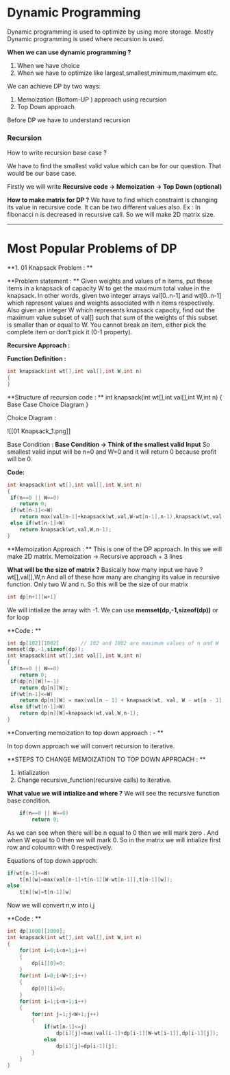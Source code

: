 
# Dynamic Programming

Dynamic programming is used to optimize by using more storage.
Mostly Dynamic programming is used where recursion is used.

**When we can use dynamic programming ?**
1. When we have choice
2. When we have to optimize like largest,smallest,minimum,maximum etc.

We can achieve DP by two ways:
1. Memoization (Bottom-UP ) approach using recursion
2. Top Down approach
 

Before DP we have to understand recursion

### Recursion
How to write recursion base case ?

We have to find the smallest valid value which can be for our question. That would be our base case.

Firstly we will write **Recursive code -> Memoization -> Top Down (optional)**

**How to make matrix for DP ?**
We have to find which constraint is changing its value in recursive code. It can be two different values also.
Ex : In fibonacci n is decreased in recursive call. So we will make 2D matrix size.


--------------------------------------------------------------------


# Most Popular Problems of DP

**1. 01 Knapsack Problem : **

**Problem statement : **
Given weights and values of n items, put these items in a knapsack of capacity W to get the maximum total value in the knapsack. In other words, given two integer arrays val[0..n-1] and wt[0..n-1] which represent values and weights associated with n items respectively. Also given an integer W which represents knapsack capacity, find out the maximum value subset of val[] such that sum of the weights of this subset is smaller than or equal to W. You cannot break an item, either pick the complete item or don’t pick it (0-1 property).

**Recursive Approach :**

**Function Definition :**
```C++
int knapsack(int wt[],int val[],int W,int n)
{
}
```

**Structure of recursion code : **
int knapsack(int wt[],int val[],int W,int n)
{
	Base Case
	Choice Diagram
}

Choice Diagram :

![[01 Knapsack_1.png]]


Base Condition :
**Base Condition -> Think of the smallest valid Input**
So smallest valid input will be n=0 and W=0 and it will return 0 because profit will be 0.

**Code:**
```C++
int knapsack(int wt[],int val[],int W,int n)
{
 if(n==0 || W==0)
 	return 0;
 if(wt[n-1]<=W)
 	return max(val[n-1]+knapsack(wt,val,W-wt[n-1],n-1),knapsack(wt,val,W,n-1));
 else if(wt[n-1]>W)
 	return knapsack(wt,val,W,n-1);
}
```



**Memoization Approach : **
This is one of the DP approach. In this we will make 2D matrix. 
Memoization -> Recursive approach + 3 lines

**What will be the	 size of matrix ?**
Basically how many input we have ? 
wt[],val[],W,n
And all of these how many are changing its value in recursive function. Only two W and n. So this will be the size of our matrix
```C++
int dp[n+1][w+1]
```

We will intialize the array with -1.
We can use **memset(dp,-1,sizeof(dp))** or for loop

**Code : **
```C++
int dp[102][1002]		// 102 and 1002 are maximum values of n and W
memset(dp,-1,sizeof(dp));
int knapsack(int wt[],int val[],int W,int n)
{
 if(n==0 || W==0)
 	return 0;
 if(dp[n][W]!=-1)
 	return dp[n][W];
 if(wt[n-1]<=W)
 	return dp[n][W] = max(val[n - 1] + knapsack(wt, val, W - wt[n - 1], n - 1), knapsack(wt, val, W, n - 1));
 else if(wt[n-1]>W)
 	return dp[n][W]=knapsack(wt,val,W,n-1);
}
```


**Converting memoization to top down approach : - **

In top down approach we will convert recursion to iterative.

**STEPS TO CHANGE MEMOIZATION TO TOP DOWN APPROACH : **
1. Intialization
2. Change recursive_function(recursive calls) to iterative.

**What value we will intialize and where ?**
We will see the recursive function base condition.
```C++
	if(n==0 || W==0)
		return 0;
```

As we can see when there will be n equal to 0 then we will mark zero . And when W equal to 0 then we will mark 0.
So in the matrix we will intialize first row and coloumn with 0 respectively. 

Equations of top down approch:
```C++
if(wt[n-1]<=W)
	t[n][w]=max(val[n-1]+t[n-1][W-wt[n-1]],t[n-1][w]);
else
	t[n][w]=t[n-1][w]
```

Now we will convert n,w into i,j

**Code : **
```C++
int dp[1000][1000];
int knapsack(int wt[],int val[],int W,int n)
{
	for(int i=0;i<n+1;i++)
	{
		dp[i][0]=0;
	}
	for(int i=0;i<W+1;i++)
	{
		dp[0][i]=0;
	}
	for(int i=1;i<n+1;i++)
	{
		for(int j=1;j<W+1;j++)
		{
			if(wt[n-1]<=j)
				dp[i][j]=max(val[i-1]+dp[i-1][W-wt[i-1]],dp[i-1][j]);
			else
				dp[i][j]=dp[i-1][j];
		}
	}
}
```


